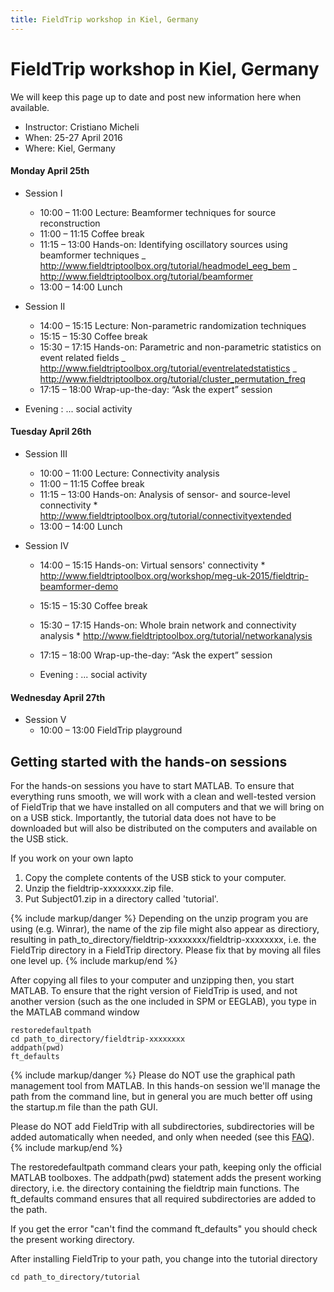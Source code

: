 ```yaml
---
title: FieldTrip workshop in Kiel, Germany
---
```


# FieldTrip workshop in Kiel, Germany

We will keep this page up to date and post new information here when available.

-   Instructor: Cristiano Micheli
-   When: 25-27 April 2016
-   Where: Kiel, Germany

#### Monday April 25th

-   Session I

    -   10:00 – 11:00		Lecture: Beamformer techniques for source reconstruction
    -   11:00 – 11:15		Coffee break
    -   11:15 – 13:00		Hands-on: Identifying oscillatory sources using beamformer techniques
            _ <http://www.fieldtriptoolbox.org/tutorial/headmodel_eeg_bem>
            _ <http://www.fieldtriptoolbox.org/tutorial/beamformer>
    -   13:00 – 14:00		Lunch

-   Session II

    -   14:00 – 15:15		Lecture: Non-parametric randomization techniques
    -   15:15 – 15:30		Coffee break
    -   15:30 – 17:15	Hands-on: Parametric and non-parametric statistics on event related fields
            _ <http://www.fieldtriptoolbox.org/tutorial/eventrelatedstatistics>
            _ <http://www.fieldtriptoolbox.org/tutorial/cluster_permutation_freq>
    -   17:15 – 18:00		Wrap-up-the-day: “Ask the expert” session

-   Evening : ... social activity

#### Tuesday April 26th

-   Session III

    -   10:00 – 11:00		Lecture: Connectivity analysis
    -   11:00 – 11:15		Coffee break
    -   11:15 – 13:00		Hands-on: Analysis of sensor- and source-level connectivity
            \* <http://www.fieldtriptoolbox.org/tutorial/connectivityextended>
    -   13:00 – 14:00		Lunch

-   Session IV

    -   14:00 – 15:15		Hands-on: Virtual sensors' connectivity
            \* <http://www.fieldtriptoolbox.org/workshop/meg-uk-2015/fieldtrip-beamformer-demo>
    -   15:15 – 15:30		Coffee break
    -   15:30 – 17:15	Hands-on: Whole brain network and connectivity analysis
            \* <http://www.fieldtriptoolbox.org/tutorial/networkanalysis>
    -   17:15 – 18:00		Wrap-up-the-day: “Ask the expert” session

    -   Evening : ... social activity

#### Wednesday April 27th

-   Session V
    -   10:00 – 13:00		FieldTrip playground

## Getting started with the hands-on sessions

For the hands-on sessions you have to start MATLAB. To ensure that everything runs smooth, we will work with a clean and well-tested version of FieldTrip that we have installed on all computers and that we will bring on on a USB stick. Importantly, the tutorial data does not have to be downloaded but will also be distributed on the computers and available on the USB stick.

If you work on your own lapto
 1.  Copy the complete contents of the USB stick to your computer.
 2.  Unzip the fieldtrip-xxxxxxxx.zip file.
 3.  Put Subject01.zip in a directory called 'tutorial'.

{% include markup/danger %}
Depending on the unzip program you are using (e.g. Winrar), the name of the zip file might also appear as directiory, resulting in path_to_directory/fieldtrip-xxxxxxxx/fieldtrip-xxxxxxxx, i.e. the FieldTrip directory in a FieldTrip directory. Please fix that by moving all files one level up.
{% include markup/end %}

After copying all files to your computer and unzipping then, you start MATLAB. To ensure that the right version of FieldTrip is used, and not another version (such as the one included in SPM or EEGLAB), you type in the MATLAB command window

    restoredefaultpath
    cd path_to_directory/fieldtrip-xxxxxxxx
    addpath(pwd)
    ft_defaults

{% include markup/danger %}
Please do NOT use the graphical path management tool from MATLAB. In this hands-on session we'll manage the path from the command line, but in general you are much better off using the startup.m file than the path GUI.

Please do NOT add FieldTrip with all subdirectories, subdirectories will be added automatically when needed, and only when needed (see this [FAQ](/faq/should_i_add_fieldtrip_with_all_subdirectories_to_my_matlab_path)).
{% include markup/end %}

The restoredefaultpath command clears your path, keeping only the
official MATLAB toolboxes. The addpath(pwd) statement adds the
present working directory, i.e. the directory containing the fieldtrip
main functions. The ft_defaults command ensures that all required
subdirectories are added to the path.

If you get the error "can't find the command ft_defaults" you should check the present working directory.

After installing FieldTrip to your path, you change into the tutorial directory

    cd path_to_directory/tutorial
